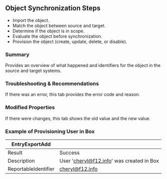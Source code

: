 ## Object Synchronization Steps

- Import the object.
- Match the object between source and target.
- Determine if the object is in scope.
- Evaluate the object before synchronization.
- Provision the object (create, update, delete, or disable).

### Summary

Provides an overview of what happened and identifiers for the object in the source and target systems.

### Troubleshooting & Recommendations

If there was an error, this tab provides the error code and reason.

### Modified Properties

If there were changes, this tab shows the old value and the new value.

### Example of Provisioning User in Box

| EntryExportAdd |         |
|----------------|---------|
| Result         | Success |
| Description    | User 'cheryl@f12.info' was created in Box |
| ReportableIdentifier | cheryl@f12.info |